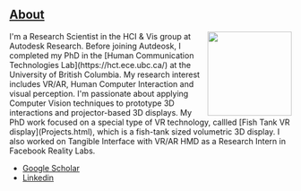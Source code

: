 ## [About](https://squidieee.github.io/Qian-Zhou/index.html)

<img style="float: right;" width="150" src="https://hct-lab.sites.olt.ubc.ca/files/2017/06/cropped-IMG_1451-Copy-2.jpg"> 
I'm a Research Scientist in the HCI & Vis group at Autodesk Research. Before joining Autdeosk, I completed my PhD in the [Human Communication Technologies Lab](https://hct.ece.ubc.ca/) at the University of British Columbia. My research interest includes VR/AR, Human Computer Interaction and visual perception. I'm passionate about applying Computer Vision techniques to prototype 3D interactions and projector-based 3D displays. 
My PhD work focused on a special type of VR technology, callled [Fish Tank VR display](Projects.html), which is a fish-tank sized volumetric 3D display. I also worked on Tangible Interface with VR/AR HMD as a Research Intern in Facebook Reality Labs. 

- [Google Scholar](https://scholar.google.ca/citations?user=JBZmcCkAAAAJ&hl=en)
- [Linkedin](https://www.linkedin.com/in/qian-zhou/)

